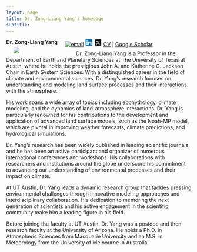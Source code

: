 ```yaml
---
layout: page
title: Dr. Zong-Liang Yang's homepage
subtitle: 
---
```


<div style="float:left; margin-right: 20px; font-weight: bold;">
    Dr. Zong-Liang Yang
</div>
<div style="float:left;">
    <a href="https://lead-utexas.github.io/about/contact" target="_top" title="">
        <img src="/img/email-icon.png" height="15" alt="email"/></a>
    <a href="https://www.linkedin.com/in/zoyang/" target="_blank" title="">
        <img src="/img/linkedin-icon.png" height="20" alt="LinkedIn"/></a>
    <a href="https://twitter.com/zlyang/" target="_blank" title="">
        <img src="/img/twitter-icon.png" height="20" alt="X"/></a>
    <a href="https://apps.jsg.utexas.edu/profiles/files/cv/CV_Yang_DGS.pdf" target="_blank">CV</a> | 
    <a href="http://scholar.google.com/citations?user=ZncpGB0AAAAJ&hl=en" target="_blank">Google Scholar</a> 
<!--     <a href="https://www.jsg.utexas.edu/researcher/zong-liang_yang" target="_blank">Web</a> -->
</div>
<br>
<img src="/people/images/Liang.jpg" width="150" align="left" hspace="20"/>

<p>
Dr. Zong-Liang Yang is a Professor in the Department of Earth and Planetary Sciences at The University of Texas at Austin, where he holds the prestigious John A. and Katherine G. Jackson Chair in Earth System Sciences. With a distinguished career in the field of climate and environmental sciences, Dr. Yang’s research focuses on understanding and modeling land surface processes and their interactions with the atmosphere.
</p>

<p>
His work spans a wide array of topics including ecohydrology, climate modeling, and the dynamics of land-atmosphere interactions. Dr. Yang is particularly renowned for his contributions to the development and application of advanced land surface models, such as the Noah-MP model, which are pivotal in improving weather forecasts, climate predictions, and hydrological simulations.
</p>

<p>
Dr. Yang’s research has been widely published in leading scientific journals, and he has been an active participant and organizer of numerous international conferences and workshops. His collaborations with researchers and institutions around the globe underscore his commitment to advancing our understanding of environmental processes and their impact on climate.
</p>

<p>
At UT Austin, Dr. Yang leads a dynamic research group that tackles pressing environmental challenges through innovative modeling approaches and interdisciplinary collaboration. His dedication to mentoring the next generation of scientists and his active engagement in the scientific community make him a leading figure in his field.
</p>

<p>
Before joining the faculty at UT Austin, Dr. Yang was a postdoc and then research faculty at the University of Arizona. He holds a Ph.D. in Atmospheric Sciences from Macquarie University and an M.S. in Meteorology from the University of Melbourne in Australia.
</p>
<br>
